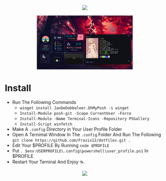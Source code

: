 <p align="center">
  <img src="https://capsule-render.vercel.app/api?text=Frazix12/dotfiles!🕹️&animation=fadeIn&type=waving&color=gradient&height=100"/>
</p>
<p align="center">
  <img src="./docs/pic.png" width="60%">
</p>

# Install

- Run The Following Commands
  - ```winget install JanDeDobbeleer.OhMyPosh -s winget```
  - ```Install-Module posh-git -Scope CurrentUser -Force```
  - ```Install-Module -Name Terminal-Icons -Repository PSGallery```
  - ```Install-Script winfetch```
- Make A `.config` Directory in Your User Profile Folder
- Open A Ternimal Window In The `.config` Folder And Run The Following ```git clone https://github.com/Frazix12/dotfiles.git .```
- Edit Your $PROFILE By Running `code $PROFILE`
- Put `. $env:USERPROFILE\.config\powershell\user_profile.ps1` In $PROFILE
- Restart Your Terninal And Enjoy ☕.

<p align="center">
  <img src="https://capsule-render.vercel.app/api?type=waving&color=gradient&height=100&section=footer"/>
</p>
